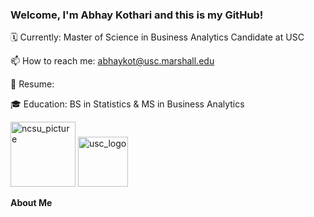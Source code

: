 ### Welcome, I'm Abhay Kothari and this is my GitHub!
🗓️ Currently: Master of Science in Business Analytics Candidate at USC

📫 How to reach me: abhaykot@usc.marshall.edu

📑 Resume: 

🎓 Education: BS in Statistics & MS in Business Analytics 

<a href="http://ncsu.edu"><img width="104" alt="ncsu_picture" src="https://github.com/abhayk23/abhayk23/assets/87490822/1d74d31c-8ba3-4ada-9a7c-6ada82ba24e4"></a> 
<a href="http://usc.edu"><img width="80" alt="usc_logo" src="https://github.com/abhayk23/abhayk23/assets/87490822/0cc3cf0d-4377-4c15-92a8-b50b41c10868"></a>

             
**About Me**









<!--
**abhayk23/abhayk23** is a ✨ _special_ ✨ repository because its `README.md` (this file) appears on your GitHub profile.

Here are some ideas to get you started:

- 🔭 I’m currently working on ...
- 🌱 I’m currently learning ...
- 👯 I’m looking to collaborate on ...
- 🤔 I’m looking for help with ...
- 💬 Ask me about ...
- 📫 How to reach me: ...
- 😄 Pronouns: ...
- ⚡ Fun fact: ...
-->
